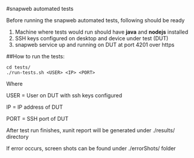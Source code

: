 #snapweb automated tests

Before running the snapweb automated tests, following should be ready

1. Machine where tests would run should have **java** and **nodejs** installed
2. SSH keys configured on desktop and device under test (DUT)
3. snapweb service up and running on DUT at port 4201 over https

##How to run the tests:

```shell
cd tests/
./run-tests.sh <USER> <IP> <PORT>
```

Where 

USER = User on DUT with ssh keys configured

IP = IP address of DUT

PORT = SSH port of DUT

After test run finishes, xunit report will be generated under ./results/ directory

If error occurs, screen shots can be found under ./errorShots/ folder
